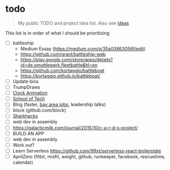 # todo
> My public TODO and project idea list. Also see [ideas](https://github.com/grant/ideas)

This list is in order of what I should be prioritizing

- [ ] battleship
  - Medium Essay (https://medium.com/p/35a03863056f/edit)
  - https://github.com/grant/battleship-web
  - https://play.google.com/store/apps/details?id=de.smuttlewerk.fleetbattle&hl=en
  - https://github.com/kortaggio/battleboat
  - https://kortaggio.github.io/battleboat/
- [ ] Update bios
- [ ] TrumpDraws
- [ ] [Clock Animation](https://github.com/grant/a-moment)
- [ ] [School of Tech](https://github.com/grant/school-of-tech)
- [ ] Blog (faster, [bay area jobs](https://docs.google.com/spreadsheets/d/1raHf-nmU1k1M5EcYgxTrJVPOn7YPVci7fgYUq2Q8CSU/edit#gid=0), leadership talks)
- [ ] block (github.com/block)
- [ ] [Sharkhacks](https://github.com/grant/sharkhacks5000)
- [ ] web dev in assembly
- [ ] https://galacticmilk.com/journal/2015/10/c-a-r-d-s-project/
- [ ] BUILD AN APP
- [ ] web dev in assembly
- [ ] Work out?
- [ ] Learn Serverless https://github.com/99xt/serverless-react-boilerplate
- [ ] AprilZero (fitbit, misfit, weight, github, runkeeper, facebook, rescuetime, calendar)
